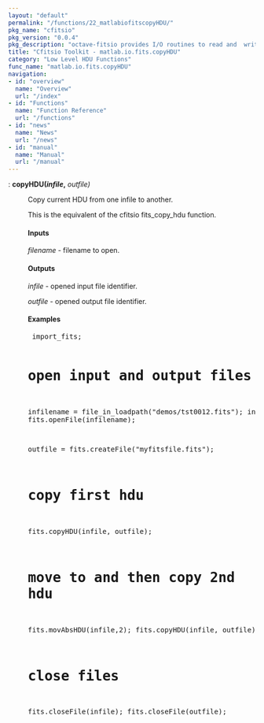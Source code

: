 ```yaml
---
layout: "default"
permalink: "/functions/22_matlabiofitscopyHDU/"
pkg_name: "cfitsio"
pkg_version: "0.0.4"
pkg_description: "octave-fitsio provides I/O routines to read and  write FITS (Flexible Image Transport System) files."
title: "Cfitsio Toolkit - matlab.io.fits.copyHDU"
category: "Low Level HDU Functions"
func_name: "matlab.io.fits.copyHDU"
navigation:
- id: "overview"
  name: "Overview"
  url: "/index"
- id: "Functions"
  name: "Function Reference"
  url: "/functions"
- id: "news"
  name: "News"
  url: "/news"
- id: "manual"
  name: "Manual"
  url: "/manual"
---
```

<dl class="def">
<dt id="index-copyHDU_0028infile_002c"><span class="category">: </span><span><em></em> <strong>copyHDU(<var>infile</var>,</strong> <em><var>outfile</var>)</em><a href='#index-copyHDU_0028infile_002c' class='copiable-anchor'></a></span></dt>
<dd><p>Copy current HDU from one infile to another.
</p>
<p>This is the equivalent of the cfitsio fits_copy_hdu function.
</p>
<span id="Inputs"></span><h4 class="subsubheading">Inputs</h4>
<p><var>filename</var> - filename to open.
</p>
<span id="Outputs"></span><h4 class="subsubheading">Outputs</h4>
<p><var>infile</var> - opened input file identifier.
</p>
<p><var>outfile</var> - opened output file identifier.
</p>
<span id="Examples"></span><h4 class="subsubheading">Examples</h4>
<div class="example">
<pre class="example"> import_fits;
 
 # open input and output files
 infilename = file_in_loadpath(&quot;demos/tst0012.fits&quot;);
 infile = fits.openFile(infilename);

 outfile = fits.createFile(&quot;myfitsfile.fits&quot;);
 # copy first hdu
 fits.copyHDU(infile, outfile);
 # move to and then copy 2nd hdu
 fits.movAbsHDU(infile,2);
 fits.copyHDU(infile, outfile);

 # close files
 fits.closeFile(infile);
 fits.closeFile(outfile);
 </pre></div>
</dd></dl>